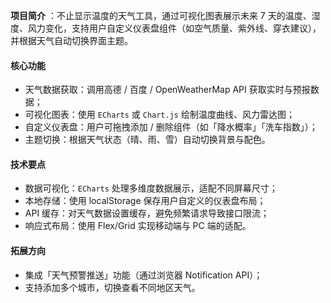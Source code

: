 
 **项目简介** ：不止显示温度的天气工具，通过可视化图表展示未来 7 天的温度、湿度、风力变化，支持用户自定义仪表盘组件（如空气质量、紫外线、穿衣建议），并根据天气自动切换界面主题。

#### 核心功能

* 天气数据获取：调用高德 / 百度 / OpenWeatherMap API 获取实时与预报数据；
* 可视化图表：使用 `ECharts` 或 `Chart.js` 绘制温度曲线、风力雷达图；
* 自定义仪表盘：用户可拖拽添加 / 删除组件（如「降水概率」「洗车指数」）；
* 主题切换：根据天气状态（晴、雨、雪）自动切换背景与配色。

#### 技术要点

* 数据可视化：`ECharts` 处理多维度数据展示，适配不同屏幕尺寸；
* 本地存储：使用 localStorage 保存用户自定义的仪表盘布局；
* API 缓存：对天气数据设置缓存，避免频繁请求导致接口限流；
* 响应式布局：使用 Flex/Grid 实现移动端与 PC 端的适配。

#### 拓展方向

* 集成「天气预警推送」功能（通过浏览器 Notification API）；
* 支持添加多个城市，切换查看不同地区天气。
